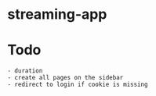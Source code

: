 # streaming-app
# Todo
    - duration
    - create all pages on the sidebar
    - redirect to login if cookie is missing
